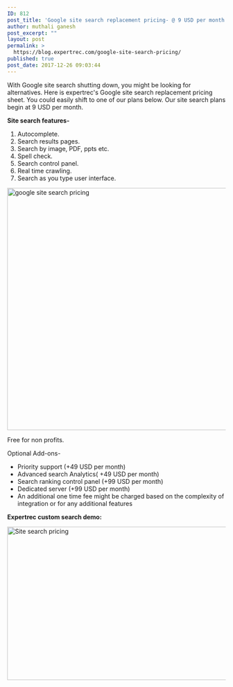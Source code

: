 ```yaml
---
ID: 812
post_title: 'Google site search replacement pricing- @ 9 USD per month'
author: muthali ganesh
post_excerpt: ""
layout: post
permalink: >
  https://blog.expertrec.com/google-site-search-pricing/
published: true
post_date: 2017-12-26 09:03:44
---
```

With Google site search shutting down, you might be looking for alternatives. Here is expertrec's Google site search replacement pricing sheet. You could easily shift to one of our plans below. Our site search plans begin at 9 USD per month.

<strong>Site search features-</strong>
<ol>
 	<li>Autocomplete.</li>
 	<li>Search results pages.</li>
 	<li>Search by image, PDF, ppts etc.</li>
 	<li>Spell check.</li>
 	<li>Search control panel.</li>
 	<li>Real time crawling.</li>
 	<li>Search as you type user interface.</li>
</ol>
<img src="https://blog.expertrec.com/wp-content/uploads/2017/12/pricing.jpg" alt="google site search pricing" width="759" height="559" class="size-full wp-image-954 aligncenter" />

Free for non profits.

Optional Add-ons-
<ul>
 	<li>Priority support (+49 USD per month)</li>
 	<li>Advanced search Analytics( +49 USD per month)</li>
 	<li>Search ranking control panel (+99 USD per month)</li>
 	<li>Dedicated server (+99 USD per month)</li>
 	<li>An additional one time fee might be charged based on the complexity of integration or for any additional features</li>
</ul>
<span><strong>Expertrec custom search demo:</strong></span>

<script>
(function() {
var id = '3ebbc184-e677-11e7-bec5-02de9182bfe0';
var ci_search = document.createElement('script');
ci_search.type = 'text/javascript';
ci_search.async = true;
ci_search.src = 'https://cse.expertrec.com/api/js/ci_common.js?id=' + id;
var s = document.getElementsByTagName('script')[0];
s.parentNode.insertBefore(ci_search, s);
})();
</script>
<ci-search></ci-search>

<img src="https://blog.expertrec.com/wp-content/uploads/2017/12/ezgif-4-140f5b19c5.gif" alt="Site search pricing" width="733" height="354" class="wp-image-799 aligncenter" />